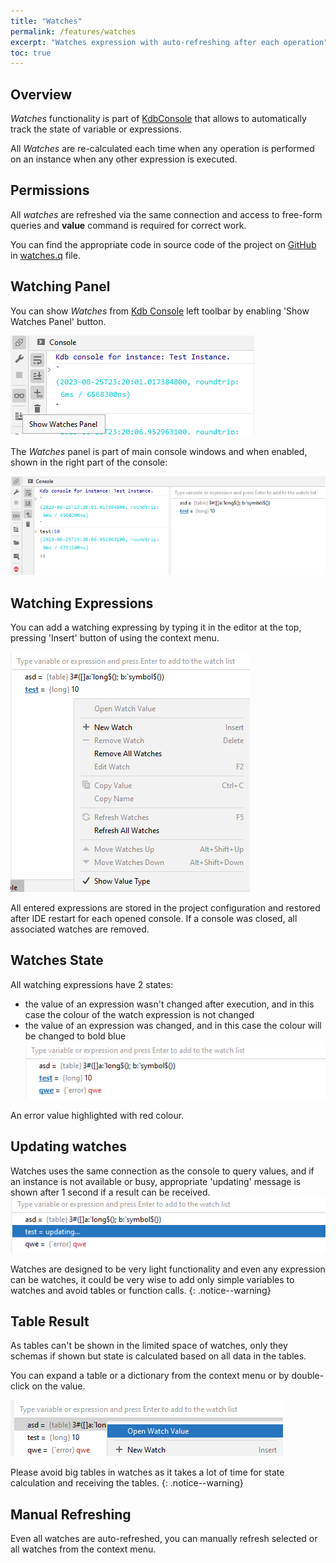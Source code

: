 ```yaml
---
title: "Watches"
permalink: /features/watches
excerpt: "Watches expression with auto-refreshing after each operation"
toc: true
---
```


## Overview

_Watches_ functionality is part of [KdbConsole](/features/console) that allows to automatically track the state of variable or
expressions.

All _Watches_ are re-calculated each time when any operation is performed on an instance when any other expression is
executed.

## Permissions

All _watches_ are refreshed via the same connection and access to free-form queries and **value** command is required
for correct work.

You can find the appropriate code in source code of the project on [GitHub](https://github.com/kdbinsidebrains/plugin)
in [watches.q](https://github.com/kdbinsidebrains/plugin/blob/main/src/main/resources/org/kdb/inside/brains/inspector.q)
file.

## Watching Panel

You can show _Watches_ from [Kdb Console](/features/console) left toolbar by enabling 'Show Watches Panel' button.

![panel.png](/assets/images/features/watches/panel.png)

The _Watches_ panel is part of main console windows and when enabled, shown in the right part of the console:

![split.png](/assets/images/features/watches/split.png)

## Watching Expressions

You can add a watching expressing by typing it in the editor at the top, pressing 'Insert' button of using the context menu.

![expressions.png](/assets/images/features/watches/expressions.png)

All entered expressions are stored in the project configuration and restored after IDE restart for each opened console.
If a console was closed, all associated watches are removed.

## Watches State

All watching expressions have 2 states:

- the value of an expression wasn't changed after execution, and in this case the colour of the watch expression is not
  changed
- the value of an expression was changed, and in this case the colour will be changed to bold blue
  ![state.png](/assets/images/features/watches/state.png)

An error value highlighted with red colour.

## Updating watches

Watches uses the same connection as the console to query values, and if an instance is not available or busy,
appropriate 'updating' message is shown after 1 second if a result can be received.
![updating.png](/assets/images/features/watches/updating.png)

Watches are designed to be very light functionality and even any expression can be watches, it could be very wise to add
only simple variables to watches and avoid tables or function calls.
{: .notice--warning}

## Table Result

As tables can't be shown in the limited space of watches, only they schemas if shown but state is calculated based on
all data in the tables.

You can expand a table or a dictionary from the context menu or by double-click on the value.

![table.png](/assets/images/features/watches/table.png)

Please avoid big tables in watches as it takes a lot of time for state calculation and receiving the tables.
{: .notice--warning}

## Manual Refreshing

Even all watches are auto-refreshed, you can manually refresh selected or all watches from the context menu.